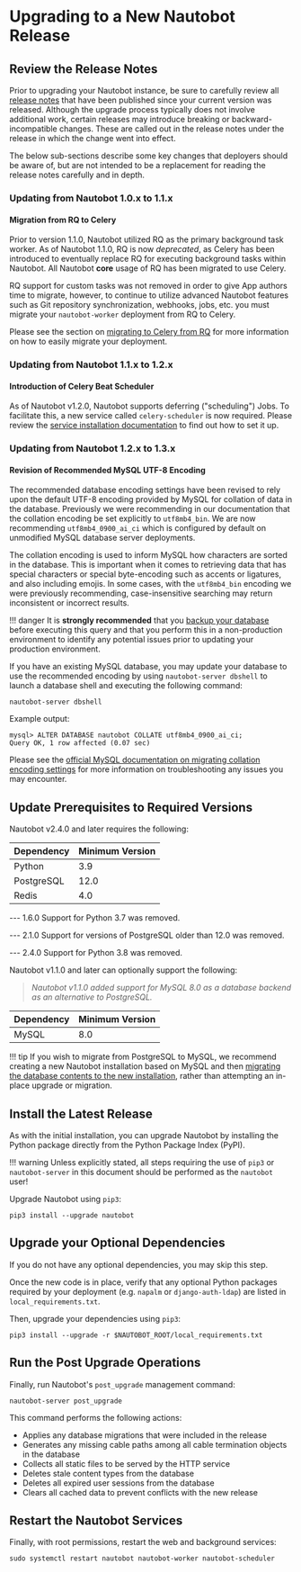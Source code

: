 # Upgrading to a New Nautobot Release

## Review the Release Notes

Prior to upgrading your Nautobot instance, be sure to carefully review all [release notes](../../../release-notes/index.md) that
have been published since your current version was released. Although the upgrade process typically does not involve
additional work, certain releases may introduce breaking or backward-incompatible changes. These are called out in the
release notes under the release in which the change went into effect.

The below sub-sections describe some key changes that deployers should be aware of, but are not intended to be a replacement for reading the release notes carefully and in depth.

### Updating from Nautobot 1.0.x to 1.1.x

#### Migration from RQ to Celery

Prior to version 1.1.0, Nautobot utilized RQ as the primary background task worker. As of Nautobot 1.1.0, RQ is now *deprecated*, as Celery has been introduced to eventually replace RQ for executing background tasks within Nautobot. All Nautobot **core** usage of RQ has been migrated to use Celery.

RQ support for custom tasks was not removed in order to give App authors time to migrate, however, to continue to utilize advanced Nautobot features such as Git repository synchronization, webhooks, jobs, etc. you must migrate your `nautobot-worker` deployment from RQ to Celery.

Please see the section on [migrating to Celery from RQ](../installation/services.md#migrating-to-celery-from-rq) for more information on how to easily migrate your deployment.

### Updating from Nautobot 1.1.x to 1.2.x

#### Introduction of Celery Beat Scheduler

As of Nautobot v1.2.0, Nautobot supports deferring ("scheduling") Jobs. To facilitate this, a new service called `celery-scheduler` is now required. Please review the [service installation documentation](../installation/services.md#celery-beat-scheduler) to find out how to set it up.

### Updating from Nautobot 1.2.x to 1.3.x

#### Revision of Recommended MySQL UTF-8 Encoding

The recommended database encoding settings have been revised to rely upon the default UTF-8 encoding provided by MySQL for collation of data in the database. Previously we were recommending in our documentation that the collation encoding be set explicitly to `utf8mb4_bin`. We are now recommending `utf8mb4_0900_ai_ci` which is configured by default on unmodified MySQL database server deployments.

The collation encoding is used to inform MySQL how characters are sorted in the database. This is important when it comes to retrieving data that has special characters or special byte-encoding such as accents or ligatures, and also including emojis. In some cases, with the `utf8mb4_bin` encoding we were previously recommending, case-insensitive searching may return inconsistent or incorrect results.

!!! danger
    It is **strongly recommended** that you [backup your database](database-backup.md) before executing this query and that you perform this in a non-production environment to identify any potential issues prior to updating your production environment.

If you have an existing MySQL database, you may update your database to use the recommended encoding by using `nautobot-server dbshell` to launch a database shell and executing the following command:

```no-highlight
nautobot-server dbshell
```

Example output:

```no-highlight
mysql> ALTER DATABASE nautobot COLLATE utf8mb4_0900_ai_ci;
Query OK, 1 row affected (0.07 sec)
```

Please see the [official MySQL documentation on migrating collation encoding settings](https://dev.mysql.com/blog-archive/mysql-8-0-collations-migrating-from-older-collations/) for more information on troubleshooting any issues you may encounter.

## Update Prerequisites to Required Versions

Nautobot v2.4.0 and later requires the following:

| Dependency | Minimum Version |
| ---------- | --------------- |
| Python     | 3.9             |
| PostgreSQL | 12.0            |
| Redis      | 4.0             |

--- 1.6.0
    Support for Python 3.7 was removed.

--- 2.1.0
    Support for versions of PostgreSQL older than 12.0 was removed.

--- 2.4.0
    Support for Python 3.8 was removed.

Nautobot v1.1.0 and later can optionally support the following:

> *Nautobot v1.1.0 added support for MySQL 8.0 as a database backend as an alternative to PostgreSQL.*

| Dependency | Minimum Version |
| ---------- | --------------- |
| MySQL      | 8.0             |

!!! tip
    If you wish to migrate from PostgreSQL to MySQL, we recommend creating a new Nautobot installation based on MySQL and then [migrating the database contents to the new installation](../migration/migrating-from-postgresql.md), rather than attempting an in-place upgrade or migration.

## Install the Latest Release

As with the initial installation, you can upgrade Nautobot by installing the Python package directly from the Python Package Index (PyPI).

!!! warning
    Unless explicitly stated, all steps requiring the use of `pip3` or `nautobot-server` in this document should be performed as the `nautobot` user!

Upgrade Nautobot using `pip3`:

```no-highlight
pip3 install --upgrade nautobot
```

## Upgrade your Optional Dependencies

If you do not have any optional dependencies, you may skip this step.

Once the new code is in place, verify that any optional Python packages required by your deployment (e.g. `napalm` or
`django-auth-ldap`) are listed in `local_requirements.txt`.

Then, upgrade your dependencies using `pip3`:

```no-highlight
pip3 install --upgrade -r $NAUTOBOT_ROOT/local_requirements.txt
```

## Run the Post Upgrade Operations

Finally, run Nautobot's `post_upgrade` management command:

```no-highlight
nautobot-server post_upgrade
```

This command performs the following actions:

* Applies any database migrations that were included in the release
* Generates any missing cable paths among all cable termination objects in the database
* Collects all static files to be served by the HTTP service
* Deletes stale content types from the database
* Deletes all expired user sessions from the database
* Clears all cached data to prevent conflicts with the new release

## Restart the Nautobot Services

Finally, with root permissions, restart the web and background services:

```no-highlight
sudo systemctl restart nautobot nautobot-worker nautobot-scheduler
```
